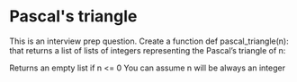 # Pascal's triangle
This is an interview prep question.
Create a function def pascal_triangle(n): that returns a list of lists of integers representing the Pascal’s triangle of n:

Returns an empty list if n <= 0
You can assume n will be always an integer
